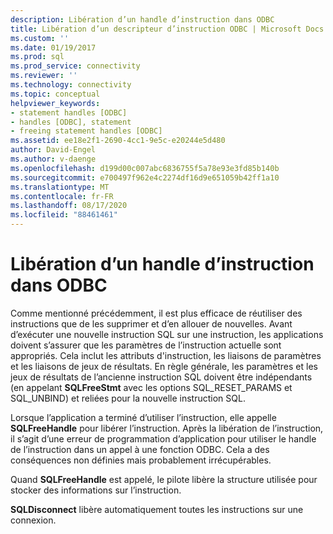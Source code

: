```yaml
---
description: Libération d’un handle d’instruction dans ODBC
title: Libération d’un descripteur d’instruction ODBC | Microsoft Docs
ms.custom: ''
ms.date: 01/19/2017
ms.prod: sql
ms.prod_service: connectivity
ms.reviewer: ''
ms.technology: connectivity
ms.topic: conceptual
helpviewer_keywords:
- statement handles [ODBC]
- handles [ODBC], statement
- freeing statement handles [ODBC]
ms.assetid: ee18e2f1-2690-4cc1-9e5c-e20244e5d480
author: David-Engel
ms.author: v-daenge
ms.openlocfilehash: d199d00c007abc6836755f5a78e93e3fd85b140b
ms.sourcegitcommit: e700497f962e4c2274df16d9e651059b42ff1a10
ms.translationtype: MT
ms.contentlocale: fr-FR
ms.lasthandoff: 08/17/2020
ms.locfileid: "88461461"
---
```

# <a name="freeing-a-statement-handle-odbc"></a>Libération d’un handle d’instruction dans ODBC
Comme mentionné précédemment, il est plus efficace de réutiliser des instructions que de les supprimer et d’en allouer de nouvelles. Avant d’exécuter une nouvelle instruction SQL sur une instruction, les applications doivent s’assurer que les paramètres de l’instruction actuelle sont appropriés. Cela inclut les attributs d'instruction, les liaisons de paramètres et les liaisons de jeux de résultats. En règle générale, les paramètres et les jeux de résultats de l’ancienne instruction SQL doivent être indépendants (en appelant **SQLFreeStmt** avec les options SQL_RESET_PARAMS et SQL_UNBIND) et reliées pour la nouvelle instruction SQL.  
  
 Lorsque l’application a terminé d’utiliser l’instruction, elle appelle **SQLFreeHandle** pour libérer l’instruction. Après la libération de l’instruction, il s’agit d’une erreur de programmation d’application pour utiliser le handle de l’instruction dans un appel à une fonction ODBC. Cela a des conséquences non définies mais probablement irrécupérables.  
  
 Quand **SQLFreeHandle** est appelé, le pilote libère la structure utilisée pour stocker des informations sur l’instruction.  
  
 **SQLDisconnect** libère automatiquement toutes les instructions sur une connexion.
